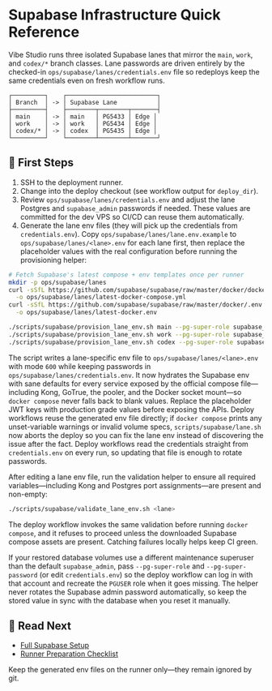 # Supabase Infrastructure Quick Reference

Vibe Studio runs three isolated Supabase lanes that mirror the `main`, `work`, and `codex/*` branch classes. Lane passwords are
driven entirely by the checked-in `ops/supabase/lanes/credentials.env` file so redeploys keep the same credentials even on fresh
workflow runs.

```
┌─────────┐    ┌─────────────────────────┐
│ Branch  │ -> │ Supabase Lane           │
├─────────┤    ├────────┬────────┬───────┤
│ main    │ -> │ main   │ PG5433 │ Edge │
│ work    │ -> │ work   │ PG5434 │ Edge │
│ codex/* │ -> │ codex  │ PG5435 │ Edge │
└─────────┘    └────────┴────────┴───────┘
```

## 🔑 First Steps

1. SSH to the deployment runner.
2. Change into the deploy checkout (see workflow output for `deploy_dir`).
3. Review `ops/supabase/lanes/credentials.env` and adjust the lane Postgres and `supabase_admin` passwords if needed. These
   values are committed for the dev VPS so CI/CD can reuse them automatically.
4. Generate the lane env files (they will pick up the credentials from `credentials.env`).
   Copy `ops/supabase/lanes/lane.env.example` to `ops/supabase/lanes/<lane>.env` for each lane first, then replace the placeholder
   values with the real configuration before running the provisioning helper:

```bash
# Fetch Supabase's latest compose + env templates once per runner
mkdir -p ops/supabase/lanes
curl -sSfL https://github.com/supabase/supabase/raw/master/docker/docker-compose.yml \
  -o ops/supabase/lanes/latest-docker-compose.yml
curl -sSfL https://github.com/supabase/supabase/raw/master/docker/.env \
  -o ops/supabase/lanes/latest-docker.env

./scripts/supabase/provision_lane_env.sh main --pg-super-role supabase_admin --pg-super-password '<supabase-admin-password>'
./scripts/supabase/provision_lane_env.sh work --pg-super-role supabase_admin --pg-super-password '<supabase-admin-password>'
./scripts/supabase/provision_lane_env.sh codex --pg-super-role supabase_admin --pg-super-password '<supabase-admin-password>'
```

The script writes a lane-specific env file to `ops/supabase/lanes/<lane>.env` with mode `600` while keeping passwords in `ops/supabase/lanes/credentials.env`. It now hydrates the Supabase env with sane defaults for every service exposed by the official compose file—including Kong, GoTrue, the pooler, and the Docker socket mount—so `docker compose` never falls back to blank values. Replace the placeholder JWT keys with production grade values before exposing the APIs. Deploy workflows reuse the generated env file directly; if `docker compose` prints any unset-variable warnings or invalid volume specs, `scripts/supabase/lane.sh` now aborts the deploy so you can fix the lane env instead of discovering the issue after the fact. Deploy workflows read the credentials straight from `credentials.env` on every run, so updating that file is enough to rotate passwords.

After editing a lane env file, run the validation helper to ensure all required variables—including Kong and Postgres port
assignments—are present and non-empty:

```bash
./scripts/supabase/validate_lane_env.sh <lane>
```

The deploy workflow invokes the same validation before running `docker compose`, and it refuses to proceed unless the downloaded
Supabase compose assets are present. Catching failures locally helps keep CI green.

If your restored database volumes use a different maintenance superuser than the default `supabase_admin`, pass `--pg-super-role` and `--pg-super-password` (or edit `credentials.env`) so the deploy workflow can log in with that account and recreate the `PGUSER` role when it goes missing. The helper never rotates the Supabase admin password automatically, so keep the stored value in sync with the database when you reset it manually.

## 📘 Read Next

- [Full Supabase Setup](./docs/SUPABASE_SETUP.md)
- [Runner Preparation Checklist](./docs/RUNNER_SETUP.md)

Keep the generated env files on the runner only—they remain ignored by git.
